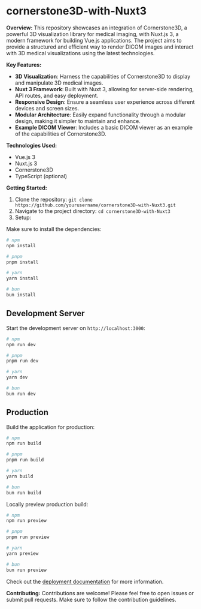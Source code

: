 # cornerstone3D-with-Nuxt3

**Overview:**
This repository showcases an integration of Cornerstone3D, a powerful 3D visualization library for medical imaging, with Nuxt.js 3, a modern framework for building Vue.js applications. The project aims to provide a structured and efficient way to render DICOM images and interact with 3D medical visualizations using the latest technologies.

**Key Features:**

- **3D Visualization**: Harness the capabilities of Cornerstone3D to display and manipulate 3D medical images.
- **Nuxt 3 Framework**: Built with Nuxt 3, allowing for server-side rendering, API routes, and easy deployment.
- **Responsive Design**: Ensure a seamless user experience across different devices and screen sizes.
- **Modular Architecture**: Easily expand functionality through a modular design, making it simpler to maintain and enhance.
- **Example DICOM Viewer**: Includes a basic DICOM viewer as an example of the capabilities of Cornerstone3D.

**Technologies Used:**

- Vue.js 3
- Nuxt.js 3
- Cornerstone3D
- TypeScript (optional)

**Getting Started:**

1. Clone the repository: `git clone https://github.com/yourusername/cornerstone3D-with-Nuxt3.git`
2. Navigate to the project directory: `cd cornerstone3D-with-Nuxt3`
3. Setup:

Make sure to install the dependencies:

```bash
# npm
npm install

# pnpm
pnpm install

# yarn
yarn install

# bun
bun install
```

## Development Server

Start the development server on `http://localhost:3000`:

```bash
# npm
npm run dev

# pnpm
pnpm run dev

# yarn
yarn dev

# bun
bun run dev
```

## Production

Build the application for production:

```bash
# npm
npm run build

# pnpm
pnpm run build

# yarn
yarn build

# bun
bun run build
```

Locally preview production build:

```bash
# npm
npm run preview

# pnpm
pnpm run preview

# yarn
yarn preview

# bun
bun run preview
```

Check out the [deployment documentation](https://nuxt.com/docs/getting-started/deployment) for more information.

**Contributing:**
Contributions are welcome! Please feel free to open issues or submit pull requests. Make sure to follow the contribution guidelines.
